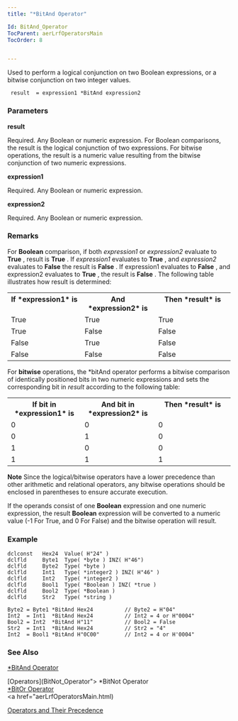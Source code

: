 ```yaml
---
title: "*BitAnd Operator"

Id: BitAnd_Operator
TocParent: aerLrfOperatorsMain
TocOrder: 8


---
```


Used to perform a logical conjunction on two Boolean expressions, or a bitwise conjunction on two integer values. 

```
 result  = expression1 *BitAnd expression2 
```

### Parameters

**result** 

Required. Any Boolean or numeric expression. For Boolean comparisons, the result is the logical conjunction of two expressions. For bitwise operations, the result is a numeric value resulting from the bitwise conjunction of two numeric expressions.


**expression1** 

Required. Any Boolean or numeric expression.


**expression2** 

Required. Any Boolean or numeric expression.


### Remarks
For **Boolean** comparison, if both *expression1* or *expression2* evaluate to **True** , result is **True** . If *expression1* evaluates to **True** , and *expression2* evaluates to **False** the result is **False** . If expression1 evaluates to **False** , and expression2 evaluates to **True** , the result is **False** . The following table illustrates how result is determined: 

<table class="dtTABLE" id="Table3" cellspacing="0">
                <tr valign="top">
                    <th colspan="1" rowspan="1" width="33%">
                        If *expression1*  is
                    </th>
                    <th colspan="1" rowspan="1" width="33%">
                        And *expression2*  is
                    </th>
                    <th colspan="1" rowspan="1" width="34%">
                        Then *result*  is
                    </th>
                </tr>
                <tr valign="top">
                    <td colspan="1" rowspan="1" width="33%" height="22">True</td>
                    <td colspan="1" rowspan="1" width="33%" height="22">True</td>
                    <td colspan="1" rowspan="1" width="34%" height="22">True</td>
                </tr>
                <tr valign="top">
                    <td colspan="1" rowspan="1" width="33%">True</td>
                    <td colspan="1" rowspan="1" width="33%">False</td>
                    <td colspan="1" rowspan="1" width="34%">False</td>
                </tr>
                <tr valign="top">
                    <td colspan="1" rowspan="1" width="33%" height="21">False</td>
                    <td colspan="1" rowspan="1" width="33%" height="21">True</td>
                    <td colspan="1" rowspan="1" width="34%" height="21">False</td>
                </tr>
                <tr valign="top">
                    <td colspan="1" rowspan="1" width="33%">False</td>
                    <td colspan="1" rowspan="1" width="33%">False</td>
                    <td colspan="1" rowspan="1" width="34%">False</td>
                </tr>
</table>

For **bitwise** operations, the *bitAnd operator performs a bitwise comparison of identically positioned bits in two numeric expressions and sets the corresponding bit in *result* according to the following table: 

<table class="dtTABLE" id="Table2" cellspacing="0">
                <tr valign="top">
                    <th colspan="1" rowspan="1" width="33%">
                        If bit in *expression1*  is
                    </th>
                    <th colspan="1" rowspan="1" width="33%">
                        And bit in *expression2*  is
                    </th>
                    <th colspan="1" rowspan="1" width="34%">
                        Then *result*  is
                    </th>
                </tr>
                <tr valign="top">
                    <td colspan="1" rowspan="1" width="33%" height="22">0</td>
                    <td colspan="1" rowspan="1" width="33%" height="22">0</td>
                    <td colspan="1" rowspan="1" width="34%" height="22">0</td>
                </tr>
                <tr valign="top">
                    <td colspan="1" rowspan="1" width="33%">0</td>
                    <td colspan="1" rowspan="1" width="33%">1</td>
                    <td colspan="1" rowspan="1" width="34%">0</td>
                </tr>
                <tr valign="top">
                    <td colspan="1" rowspan="1" width="33%" height="24">1</td>
                    <td colspan="1" rowspan="1" width="33%" height="24">0</td>
                    <td colspan="1" rowspan="1" width="34%" height="24">0</td>
                </tr>
                <tr valign="top">
                    <td colspan="1" rowspan="1" width="33%">1</td>
                    <td colspan="1" rowspan="1" width="33%">1</td>
                    <td colspan="1" rowspan="1" width="34%">1</td>
                </tr>
</table>

**Note** Since the logical/bitwise operators have a lower precedence than other arithmetic and relational operators, any bitwise operations should be enclosed in parentheses to ensure accurate execution. 

If the operands consist of one **Boolean** expression and one numeric expression, the result **Boolean** expression will be converted to a numeric value (-1 For True, and 0 For False) and the bitwise operation will result. 

### Example

```
dclconst   Hex24  Value( H"24" )
dclfld     Byte1  Type( *byte ) INZ( H"46")
dclfld     Byte2  Type( *byte )
dclfld     Int1   Type( *integer2 ) INZ( H"46" )
dclfld     Int2   Type( *integer2 )
dclfld     Bool1  Type( *Boolean ) INZ( *true )
dclfld     Bool2  Type( *Boolean )
dclfld     Str2   Type( *string )

Byte2 = Byte1 *BitAnd Hex24          // Byte2 = H"04"
Int2  = Int1  *BitAnd Hex24          // Int2 = 4 or H"0004"
Bool2 = Int2  *BitAnd H"11"          // Bool2 = False
Str2  = Int1  *BitAnd Hex24          // Str2 = "4"
Int2  = Bool1 *BitAnd H"0C00"        // Int2 = 4 or H'0004"
```

### See Also
[*BitAnd Operator](BitAnd_Operator.html)

[Operators](BitNot_Operator"> *BitNot Operator </a> <br /> <a href="BitOr_Operator">*BitOr Operator</a> <br /> <a href="aerLrfOperatorsMain.html)

[Operators and Their Precedence](Expression_Operators_and_their_Precedence.html) 
